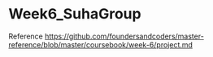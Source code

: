 # Week6_SuhaGroup

Reference https://github.com/foundersandcoders/master-reference/blob/master/coursebook/week-6/project.md

